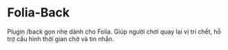 # Folia-Back
Plugin /back gọn nhẹ dành cho Folia. Giúp người chơi quay lại vị trí chết, hỗ trợ cấu hình thời gian chờ và tin nhắn.
